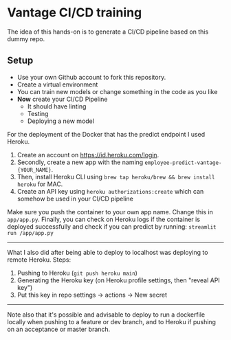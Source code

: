 # Vantage CI/CD training



The idea of this hands-on is to generate a CI/CD pipeline based on this dummy repo.



## Setup

- Use your own Github account to fork this repository.
- Create a virtual environment
- You can train new models or change something in the code as you like
- **Now** create your CI/CD Pipeline
  - It should have linting
  - Testing
  - Deploying a new model

For the deployment of the Docker that has the predict endpoint I used Heroku. 
1. Create an account on https://id.heroku.com/login.
2. Secondly, create a new app with the naming `employee-predict-vantage-{YOUR_NAME}`.
3. Then, install Heroku CLI using `brew tap heroku/brew && brew install heroku` for MAC.
4. Create an API key using `heroku authorizations:create` which can somehow be used in your CI/CD pipeline

Make sure you push the container to your own app name. Change this in `app/app.py`.
Finally, you can check on Heroku logs if the container is deployed successfully and check if you can predict by running:
``streamlit run /app/app.py``


-----

What I also did after being able to deploy to localhost was deploying to remote Heroku. Steps:
1. Pushing to Heroku (`git push heroku main`)
2. Generating the Heroku key (on Heroku profile settings, then "reveal API key")
3. Put this key in repo settings -> actions -> New secret


-----

Note also that it's possible and advisable to deploy to run a dockerfile locally when pushing to a feature or dev branch, and to Heroku if pushing on an acceptance or master branch.
